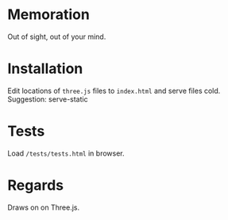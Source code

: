 # Memoration

Out of sight, out of your mind.

# Installation

Edit locations of `three.js` files to `index.html` and serve files cold.
Suggestion: serve-static

# Tests

Load `/tests/tests.html` in browser.

# Regards

Draws on on Three.js.
